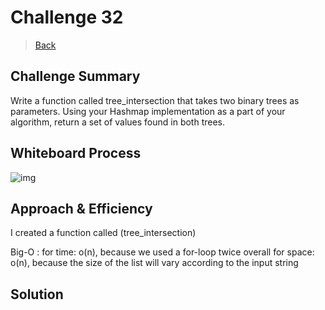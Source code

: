 # Challenge 32

> [Back](../../../README.md)

## Challenge Summary

Write a function called tree_intersection that takes two binary trees as parameters.
Using your Hashmap implementation as a part of your algorithm, return a set of values found in both trees.

## Whiteboard Process

![img](./)

## Approach & Efficiency

I created a function called (tree_intersection)

Big-O :
for time: o(n), because we used a for-loop twice overall
for space: o(n), because the size of the list will vary according to the input string

## Solution

```

```
